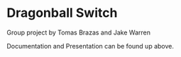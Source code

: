# Dragonball Switch
Group project by Tomas Brazas and Jake Warren

Documentation and Presentation can be found up above.
